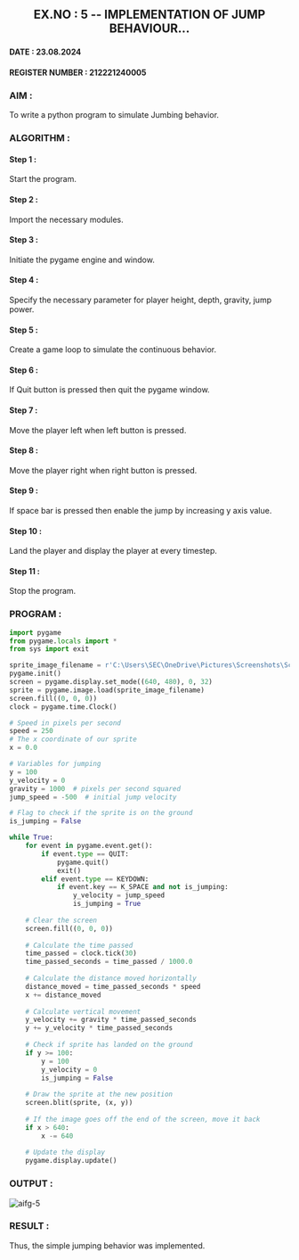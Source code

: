 ## <p align="center"> EX.NO : 5 -- IMPLEMENTATION OF JUMP BEHAVIOUR... </p>

#### DATE : 23.08.2024                                                                           
#### REGISTER NUMBER : 212221240005

### AIM :

To write a python program to simulate Jumbing behavior. 

### ALGORITHM :

#### Step 1 : 

Start the program.

#### Step 2 :

Import the necessary modules.

#### Step 3 :

Initiate the pygame engine and window.

#### Step 4 :

Specify the necessary parameter for player height, depth, gravity, jump power.

#### Step 5 :

Create a game loop to simulate the continuous behavior.

#### Step 6 :

If Quit button is pressed then quit the pygame window.

#### Step 7 :

Move the player left when left button is pressed.

#### Step 8 :

Move the player right when right button is pressed.

#### Step 9 :

If space bar is pressed then enable the jump by increasing y axis value.

#### Step 10 :

Land the player and display the player at every timestep.

#### Step 11 :

Stop the program.
    
### PROGRAM :

```python
import pygame
from pygame.locals import *
from sys import exit

sprite_image_filename = r'C:\Users\SEC\OneDrive\Pictures\Screenshots\Screenshot 2024-04-11 225559.png'
pygame.init()
screen = pygame.display.set_mode((640, 480), 0, 32)
sprite = pygame.image.load(sprite_image_filename)
screen.fill((0, 0, 0))
clock = pygame.time.Clock()
```

```python
# Speed in pixels per second
speed = 250
# The x coordinate of our sprite
x = 0.0

# Variables for jumping
y = 100
y_velocity = 0
gravity = 1000  # pixels per second squared
jump_speed = -500  # initial jump velocity
```

```python
# Flag to check if the sprite is on the ground
is_jumping = False

while True:
    for event in pygame.event.get():
        if event.type == QUIT:
            pygame.quit()
            exit()
        elif event.type == KEYDOWN:
            if event.key == K_SPACE and not is_jumping:
                y_velocity = jump_speed
                is_jumping = True
    
    # Clear the screen
    screen.fill((0, 0, 0))
    
    # Calculate the time passed
    time_passed = clock.tick(30)
    time_passed_seconds = time_passed / 1000.0
    
    # Calculate the distance moved horizontally
    distance_moved = time_passed_seconds * speed
    x += distance_moved
    
    # Calculate vertical movement
    y_velocity += gravity * time_passed_seconds
    y += y_velocity * time_passed_seconds
    
    # Check if sprite has landed on the ground
    if y >= 100:
        y = 100
        y_velocity = 0
        is_jumping = False
    
    # Draw the sprite at the new position
    screen.blit(sprite, (x, y))
    
    # If the image goes off the end of the screen, move it back
    if x > 640:
        x -= 640
    
    # Update the display
    pygame.display.update()
```

### OUTPUT :

![aifg-5](https://github.com/user-attachments/assets/8881ee51-40e5-4df8-9524-1236b0cbb63e)

### RESULT :

Thus, the simple jumping behavior  was implemented.


